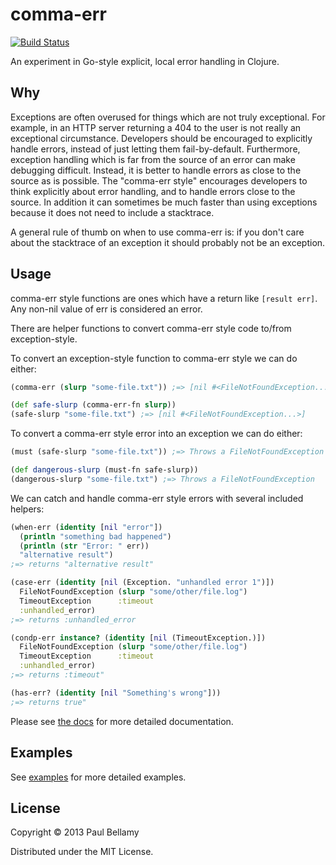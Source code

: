 # comma-err
[![Build Status](https://travis-ci.org/paulbellamy/comma-err.png)](https://travis-ci.org/paulbellamy/comma-err)

An experiment in Go-style explicit, local error handling in Clojure.

## Why

Exceptions are often overused for things which are not truly exceptional. For example, in an HTTP server returning a 404 to the user is not really an exceptional circumstance. Developers should be encouraged to explicitly handle errors, instead of just letting them fail-by-default. Furthermore, exception handling which is far from the source of an error can make debugging difficult. Instead, it is better to handle errors as close to the source as is possible. The "comma-err style" encourages developers to think explicitly about error handling, and to handle errors close to the source. In addition it can sometimes be much faster than using exceptions because it does not need to include a stacktrace.

A general rule of thumb on when to use comma-err is: if you don't care about the stacktrace of an exception it should probably not be an exception.

## Usage

comma-err style functions are ones which have a return like ```[result err]```. Any non-nil value of err is considered an error.

There are helper functions to convert comma-err style code to/from exception-style.

To convert an exception-style function to comma-err style we can do either:

```Clojure
(comma-err (slurp "some-file.txt")) ;=> [nil #<FileNotFoundException...>]

(def safe-slurp (comma-err-fn slurp))
(safe-slurp "some-file.txt") ;=> [nil #<FileNotFoundException...>]
```

To convert a comma-err style error into an exception we can do either:

```Clojure
(must (safe-slurp "some-file.txt")) ;=> Throws a FileNotFoundException

(def dangerous-slurp (must-fn safe-slurp))
(dangerous-slurp "some-file.txt") ;=> Throws a FileNotFoundException
```

We can catch and handle comma-err style errors with several included helpers:

```Clojure
(when-err (identity [nil "error"])
  (println "something bad happened")
  (println (str "Error: " err))
  "alternative result")
;=> returns "alternative result"

(case-err (identity [nil (Exception. "unhandled error 1")])
  FileNotFoundException (slurp "some/other/file.log")
  TimeoutException      :timeout
  :unhandled_error)
;=> returns :unhandled_error

(condp-err instance? (identity [nil (TimeoutException.)])
  FileNotFoundException (slurp "some/other/file.log")
  TimeoutException      :timeout
  :unhandled_error)
;=> returns :timeout"

(has-err? (identity [nil "Something's wrong"]))
;=> returns true"
```

Please see [the docs](http://paulbellamy.github.com/comma-err) for more detailed documentation.

## Examples

See [examples](http://github.com/paulbellamy/comma-err/tree/master/examples) for more detailed examples.

## License

Copyright © 2013 Paul Bellamy

Distributed under the MIT License.
